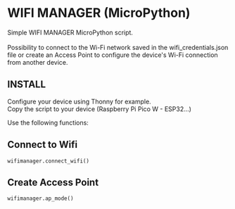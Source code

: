 # WIFI MANAGER (MicroPython)
Simple WIFI MANAGER MicroPython script.
<br><br>
Possibility to connect to the Wi-Fi network saved in the wifi_credentials.json file or create an Access Point to configure the device's Wi-Fi connection from another device.

## INSTALL
Configure your device using Thonny for example.
<br>
Copy the script to your device (Raspberry Pi Pico W - ESP32...)

Use the following functions:

## Connect to Wifi
    wifimanager.connect_wifi()

## Create Access Point
    wifimanager.ap_mode()
